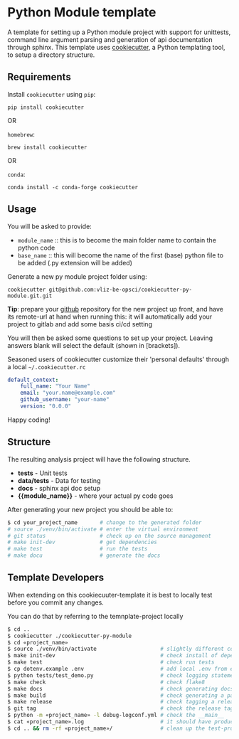 Python Module template
======================

A template for setting up a Python module project with support for unittests, command line argument parsing
and generation of api documentation through sphinx. This template uses
[cookiecutter](https://github.com/audreyr/cookiecutter), a Python templating
tool, to setup a directory structure.

Requirements
------------

Install `cookiecutter` using `pip`:

```
pip install cookiecutter
```

OR

`homebrew`:

```
brew install cookiecutter
```

OR

`conda`:

```
conda install -c conda-forge cookiecutter
```

Usage
-----

You will be asked to provide:
* `module_name` :: this is to become the main folder name to contain the python code
* `base_name` :: this will become the name of the first (base) python file to be added (.py extension will be added)

Generate a new py module project folder using:

```
cookiecutter git@github.com:vliz-be-opsci/cookiecutter-py-module.git.git
```

**Tip**: prepare your [github](https://github.com/vliz-be-opsci) repository for the new project up front, and have its remote-url at hand when running this:
it will automatically add your project to gitlab and add some basis ci/cd setting


You will then be asked some questions to set up your project. Leaving answers
blank will select the default (shown in [brackets]).

Seasoned users of cookiecutter customize their 'personal defaults' through a local ``~/.cookiecutter.rc``

```yaml
default_context:
    full_name: "Your Name"
    email: "your.name@example.com"
    github_username: "your-name"
    version: "0.0.0"
```

Happy coding!

Structure
----------

The resulting analysis project will have the following structure.

* **tests** - Unit tests
* **data/tests** - Data for testing
* **docs** - sphinx api doc setup
* **{{module_name}}** - where your actual py code goes

After generating your new project you should be able to:

```bash
$ cd your_project_name       # change to the generated folder
# source ./venv/bin/activate # enter the virtual environment
# git status                 # check up on the source management
# make init-dev              # get dependencies
# make test                  # run the tests
# make docu                  # generate the docs
```

Template Developers
-------------------

When extending on this cookiecuuter-template it is best to locally test before you commit any changes.

You can do that by referring to the temnplate-project locally

```bash
$ cd ..
$ cookiecutter ./cookiecutter-py-module
$ cd «project_name»
$ source ./venv/bin/activate                    # slightly different command for windows
$ make init-dev                                 # check install of dependencies
$ make test                                     # check run tests
$ cp dotenv.example .env                        # add local .env from example
$ python tests/test_demo.py                     # check logging statements for specific test
$ make check                                    # check flake8
$ make docs                                     # check generating docs
$ make build                                    # check generating a package
$ make release                                  # check tagging a release -- one can ignore the fail on git push if no git-remote was given
$ git tag                                       # check the release tag
$ python -m «project_name» -l debug-logconf.yml # check the __main__
$ cat «project_name».log                        # it should have produced some log output
$ cd .. && rm -rf «project_name»/               # clean up the test-project
```
